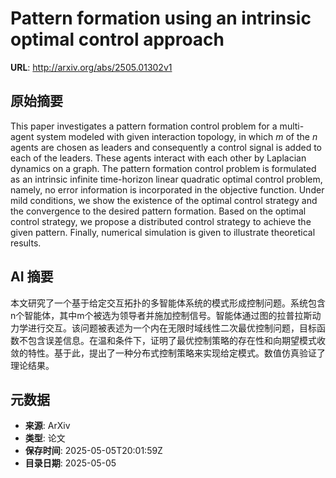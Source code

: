 # Pattern formation using an intrinsic optimal control approach

**URL**: http://arxiv.org/abs/2505.01302v1

## 原始摘要

This paper investigates a pattern formation control problem for a multi-agent
system modeled with given interaction topology, in which $m$ of the $n$ agents
are chosen as leaders and consequently a control signal is added to each of the
leaders. These agents interact with each other by Laplacian dynamics on a
graph. The pattern formation control problem is formulated as an intrinsic
infinite time-horizon linear quadratic optimal control problem, namely, no
error information is incorporated in the objective function. Under mild
conditions, we show the existence of the optimal control strategy and the
convergence to the desired pattern formation. Based on the optimal control
strategy, we propose a distributed control strategy to achieve the given
pattern. Finally, numerical simulation is given to illustrate theoretical
results.


## AI 摘要

本文研究了一个基于给定交互拓扑的多智能体系统的模式形成控制问题。系统包含n个智能体，其中m个被选为领导者并施加控制信号。智能体通过图的拉普拉斯动力学进行交互。该问题被表述为一个内在无限时域线性二次最优控制问题，目标函数不包含误差信息。在温和条件下，证明了最优控制策略的存在性和向期望模式收敛的特性。基于此，提出了一种分布式控制策略来实现给定模式。数值仿真验证了理论结果。

## 元数据

- **来源**: ArXiv
- **类型**: 论文
- **保存时间**: 2025-05-05T20:01:59Z
- **目录日期**: 2025-05-05
